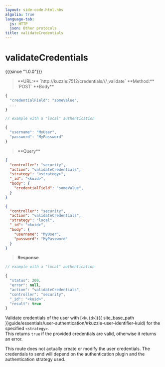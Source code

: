```yaml
---
layout: side-code.html.hbs
algolia: true
language-tab:
  js: HTTP
  json: Other protocols
title: validateCredentials
---
```



# validateCredentials

{{{since "1.0.0"}}}

<blockquote class="js">
<p>
**URL:** `http://kuzzle:7512/credentials/<strategy>/<kuid>/_validate`  
**Method:** `POST`  
**Body**
</p>
</blockquote>

```js
{
  "credentialField": "someValue",
  ...
}

// example with a "local" authentication

{
  "username": "MyUser",
  "password": "MyPassword"
}
```

<blockquote class="json">
<p>
**Query**
</p>
</blockquote>

```json
{
  "controller": "security",
  "action": "validateCredentials",
  "strategy": "<strategy>",
  "_id": "<kuid>",
  "body": {
    "credentialField": "someValue",
  }
}
```

```json
{
  "controller": "security",
  "action": "validateCredentials",
  "strategy": "local",
  "_id": "<kuid>",
  "body": {
    "username": "MyUser",
    "password": "MyPassword"
  }
}
```

>**Response**

```javascript
// example with a "local" authentication

{
  "status": 200,
  "error": null,
  "action": "validateCredentials",
  "controller": "security",
  "_id": "<kuid>",
  "result": true
}
```

Validate credentials of the user with [`<kuid>`]({{ site_base_path }}guide/essentials/user-authentication/#kuzzle-user-identifier-kuid) for the specified `<strategy>`.  
This returns `true` if the provided credentials are valid, otherwise it returns an error. 

This route does not actually create or modify the user credentials. The credentials to send will depend on the authentication plugin and the authentication strategy used.

